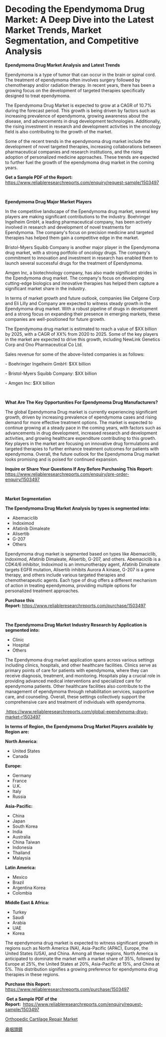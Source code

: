 <p><h1>Decoding the Ependymoma Drug Market: A Deep Dive into the Latest Market Trends, Market Segmentation, and Competitive Analysis</h1></p><p><strong>Ependymoma Drug Market Analysis and Latest Trends</strong></p>
<p><p>Ependymoma is a type of tumor that can occur in the brain or spinal cord. The treatment of ependymoma often involves surgery followed by chemotherapy and/or radiation therapy. In recent years, there has been a growing focus on the development of targeted therapies specifically designed to treat ependymoma.</p><p>The Ependymoma Drug Market is expected to grow at a CAGR of 10.7% during the forecast period. This growth is being driven by factors such as increasing prevalence of ependymoma, growing awareness about the disease, and advancements in drug development technologies. Additionally, the rising investment in research and development activities in the oncology field is also contributing to the growth of the market.</p><p>Some of the recent trends in the ependymoma drug market include the development of novel targeted therapies, increasing collaborations between pharmaceutical companies and research institutions, and the rising adoption of personalized medicine approaches. These trends are expected to further fuel the growth of the ependymoma drug market in the coming years.</p></p>
<p><strong>Get a Sample PDF of the Report:&nbsp;</strong> <a href="https://www.reliableresearchreports.com/enquiry/request-sample/1503497">https://www.reliableresearchreports.com/enquiry/request-sample/1503497</a></p>
<p>&nbsp;</p>
<p><strong>Ependymoma Drug Major Market Players</strong></p>
<p><p>In the competitive landscape of the Ependymoma drug market, several key players are making significant contributions to the industry. Boehringer Ingelheim GmbH, a leading pharmaceutical company, has been actively involved in research and development of novel treatments for Ependymoma. The company's focus on precision medicine and targeted therapies has helped them gain a competitive edge in the market.</p><p>Bristol-Myers Squibb Company is another major player in the Ependymoma drug market, with a strong portfolio of oncology drugs. The company's commitment to innovation and investment in research has enabled them to launch several successful drugs for the treatment of Ependymoma.</p><p>Amgen Inc, a biotechnology company, has also made significant strides in the Ependymoma drug market. The company's focus on developing cutting-edge biologics and innovative therapies has helped them capture a significant market share in the industry.</p><p>In terms of market growth and future outlook, companies like Celgene Corp and Eli Lilly and Company are expected to witness steady growth in the Ependymoma drug market. With a robust pipeline of drugs in development and a strong focus on expanding their presence in emerging markets, these companies are well-positioned for future growth.</p><p>The Ependymoma drug market is estimated to reach a value of $XX billion by 2025, with a CAGR of XX% from 2020 to 2025. Some of the key players in the market are expected to drive this growth, including NewLink Genetics Corp and Ono Pharmaceutical Co Ltd.</p><p>Sales revenue for some of the above-listed companies is as follows:</p><p>- Boehringer Ingelheim GmbH: $XX billion</p><p>- Bristol-Myers Squibb Company: $XX billion</p><p>- Amgen Inc: $XX billion</p></p>
<p>&nbsp;</p>
<p><strong>What Are The Key Opportunities For Ependymoma Drug Manufacturers?</strong></p>
<p><p>The global Ependymoma Drug market is currently experiencing significant growth, driven by increasing prevalence of ependymoma cases and rising demand for more effective treatment options. The market is expected to continue growing at a steady pace in the coming years, with factors such as advancements in drug development, increased research and development activities, and growing healthcare expenditure contributing to this growth. Key players in the market are focusing on innovative drug formulations and targeted therapies to further enhance treatment outcomes for patients with ependymoma. Overall, the future outlook for the Ependymoma Drug market looks promising and is poised for continued expansion.</p></p>
<p><strong>Inquire or Share Your Questions If Any Before Purchasing This Report:</strong> <a href="https://www.reliableresearchreports.com/enquiry/pre-order-enquiry/1503497">https://www.reliableresearchreports.com/enquiry/pre-order-enquiry/1503497</a></p>
<p>&nbsp;</p>
<p><strong>Market Segmentation</strong></p>
<p><strong>The Ependymoma Drug Market Analysis by types is segmented into:</strong></p>
<p><ul><li>Abemaciclib</li><li>Indoximod</li><li>Afatinib Dimaleate</li><li>Alisertib</li><li>G-207</li><li>Others</li></ul></p>
<p><p>Ependymoma drug market is segmented based on types like Abemaciclib, Indoximod, Afatinib Dimaleate, Alisertib, G-207, and others. Abemaciclib is a CDK4/6 inhibitor, Indoximod is an immunotherapy agent, Afatinib Dimaleate targets EGFR mutation, Alisertib inhibits Aurora A kinase, G-207 is a gene therapy, and others include various targeted therapies and chemotherapeutic agents. Each type of drug offers a different mechanism of action in treating ependymoma, providing multiple options for personalized treatment approaches.</p></p>
<p><strong>Purchase this Report:&nbsp;</strong><a href="https://www.reliableresearchreports.com/purchase/1503497">https://www.reliableresearchreports.com/purchase/1503497</a></p>
<p>&nbsp;</p>
<p><strong>The Ependymoma Drug Market Industry Research by Application is segmented into:</strong></p>
<p><ul><li>Clinic</li><li>Hospital</li><li>Others</li></ul></p>
<p><p>The Ependymoma drug market application spans across various settings including clinics, hospitals, and other healthcare facilities. Clinics serve as primary points of care for patients with ependymoma, where they can receive diagnosis, treatment, and monitoring. Hospitals play a crucial role in providing advanced medical interventions and specialized care for ependymoma patients. Other healthcare facilities also contribute to the management of ependymoma through rehabilitation services, supportive care, and counseling. Overall, these settings collectively support the comprehensive care and treatment of individuals with ependymoma.</p></p>
<p><a href="https://www.reliableresearchreports.com/global-ependymoma-drug-market-r1503497">&nbsp;https://www.reliableresearchreports.com/global-ependymoma-drug-market-r1503497</a></p>
<p><strong>In terms of Region, the Ependymoma Drug Market Players available by Region are:</strong></p>
<p>
    <p> <strong> North America: </strong>
        <ul>
            <li>United States</li>
            <li>Canada</li>
        </ul>
        </p> 
    <p> <strong> Europe: </strong>
        <ul>
            <li>Germany</li>
            <li>France</li>
            <li>U.K.</li>
            <li>Italy</li>
            <li>Russia</li>
        </ul>
        </p> 
    <p> <strong> Asia-Pacific: </strong>
        <ul>
            <li>China</li>
            <li>Japan</li>
            <li>South Korea</li>
            <li>India</li>
            <li>Australia</li>
            <li>China Taiwan</li>
            <li>Indonesia</li>
            <li>Thailand</li>
            <li>Malaysia</li>
        </ul>
        </p> 
    <p> <strong> Latin America: </strong>
        <ul>
            <li>Mexico</li>
            <li>Brazil</li>
            <li>Argentina Korea</li>
            <li>Colombia</li>
        </ul>
        </p> 
    <p> <strong> Middle East & Africa: </strong>
        <ul>
            <li>Turkey</li>
            <li>Saudi</li>
            <li>Arabia</li>
            <li>UAE</li>
            <li>Korea</li>
        </ul>
    </p>
    </p>
<p><p>The ependymoma drug market is expected to witness significant growth in regions such as North America (NA), Asia-Pacific (APAC), Europe, the United States (USA), and China. Among all these regions, North America is anticipated to dominate the market with a market share of 35%, followed by Europe at 25%, the United States at 20%, Asia-Pacific at 15%, and China at 5%. This distribution signifies a growing preference for ependymoma drug therapies in these regions.</p></p>
<p><strong>Purchase this Report: </strong><a href="https://www.reliableresearchreports.com/purchase/1503497">https://www.reliableresearchreports.com/purchase/1503497</a></p>
<p>&nbsp;<strong>Get a Sample PDF of the Report:&nbsp;&nbsp;</strong><a href="https://www.reliableresearchreports.com/enquiry/request-sample/1503497">https://www.reliableresearchreports.com/enquiry/request-sample/1503497</a></p>
<p><strong></strong></p>
<p><p><a href="https://github.com/liliskanaya73/Market-Research-Report-List-1/blob/main/orthopedic-cartilage-repair-market.md">Orthopedic Cartilage Repair Market</a></p><p><a href="https://github.com/mohamedbakry57/Market-Research-Report-List-5/blob/main/4445002125538.md">鼻咽頭鏡</a></p></p>